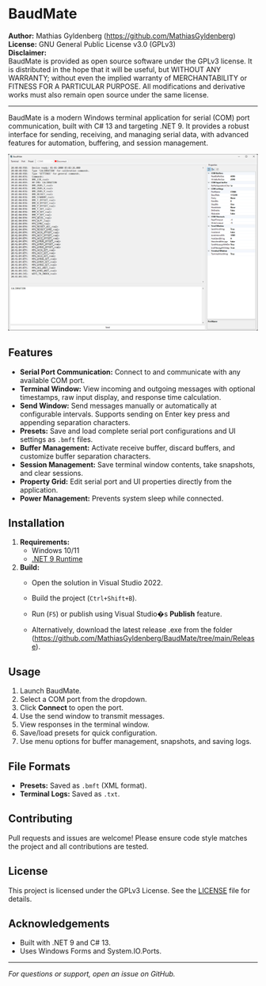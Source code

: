 # BaudMate

**Author:** Mathias Gyldenberg (https://github.com/MathiasGyldenberg)
**License:** GNU General Public License v3.0 (GPLv3)  
**Disclaimer:**  
BaudMate is provided as open source software under the GPLv3 license. It is distributed in the hope that it will be useful, but WITHOUT ANY WARRANTY; without even the implied warranty of MERCHANTABILITY or FITNESS FOR A PARTICULAR PURPOSE. All modifications and derivative works must also remain open source under the same license.

---

BaudMate is a modern Windows terminal application for serial (COM) port communication, built with C# 13 and targeting .NET 9. It provides a robust interface for sending, receiving, and managing serial data, with advanced features for automation, buffering, and session management.

![BaudMate Terminal Screenshot](BaudMate.png)

## Features

- **Serial Port Communication:** Connect to and communicate with any available COM port.
- **Terminal Window:** View incoming and outgoing messages with optional timestamps, raw input display, and response time calculation.
- **Send Window:** Send messages manually or automatically at configurable intervals. Supports sending on Enter key press and appending separation characters.
- **Presets:** Save and load complete serial port configurations and UI settings as `.bmft` files.
- **Buffer Management:** Activate receive buffer, discard buffers, and customize buffer separation characters.
- **Session Management:** Save terminal window contents, take snapshots, and clear sessions.
- **Property Grid:** Edit serial port and UI properties directly from the application.
- **Power Management:** Prevents system sleep while connected.

## Installation

1. **Requirements:**
   - Windows 10/11
   - [.NET 9 Runtime](https://dotnet.microsoft.com/download/dotnet/9.0)
2. **Build:**
   - Open the solution in Visual Studio 2022.
   - Build the project (`Ctrl+Shift+B`).
   - Run (`F5`) or publish using Visual Studio�s __Publish__ feature.

   - Alternatively, download the latest release .exe from the folder (https://github.com/MathiasGyldenberg/BaudMate/tree/main/Release).

## Usage

1. Launch BaudMate.
2. Select a COM port from the dropdown.
3. Click **Connect** to open the port.
4. Use the send window to transmit messages.
5. View responses in the terminal window.
6. Save/load presets for quick configuration.
7. Use menu options for buffer management, snapshots, and saving logs.

## File Formats

- **Presets:** Saved as `.bmft` (XML format).
- **Terminal Logs:** Saved as `.txt`.

## Contributing

Pull requests and issues are welcome! Please ensure code style matches the project and all contributions are tested.

## License

This project is licensed under the GPLv3 License. See the [LICENSE](LICENSE) file for details.

## Acknowledgements

- Built with .NET 9 and C# 13.
- Uses Windows Forms and System.IO.Ports.

---

*For questions or support, open an issue on GitHub.*